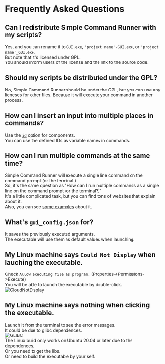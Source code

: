# Frequently Asked Questions

## Can I redistribute Simple Command Runner with my scripts?

Yes, and you can rename it to `GUI.exe`, `'project name'-GUI.exe`, or `'project name'_GUI.exe`.  
But note that it's licensed under GPL.  
You should inform users of the license and the link to the source code.  

## Should my scripts be distributed under the GPL?

No, Simple Command Runner should be under the GPL, but you can use any licneses for other files.
Because it will execute your command in another process.  

## How can I insert an input into multiple places in commands?

Use the [`id`](../examples/comp_options/id/) option for components.  
You can use the defined IDs as variable names in commands.  

## How can I run multiple commands at the same time?

Simple Command Runner will execute a single line command on the command prompt (or the terminal.)  
So, it's the same question as "How can I run multiple commands as a single line on the command prompt (or the terminal?)"  
It's a little complicated task, but you can find tons of websites that explain about it.  
Also, you can see [some examples](../examples/tips/multi_lines/) about it.

## What's `gui_config.json` for?

It saves the previously executed arguments.  
The executable will use them as default values when launching.  

## My Linux machine says `Could Not Display` when lauching the executable.

Check `Allow executing file as program.` (Properties->Permissions->Execute)  
You will be able to launch the executable by double-click.  
![CloudNotDisplay](https://user-images.githubusercontent.com/69258547/189526464-cd62887b-62b1-4071-ae38-a7ab73600bbf.png)  

## My Linux machine says nothing when clicking the executable.

Launch it from the terminal to see the error messages.  
It could be due to glibc dependences.  
![GLIBC](https://user-images.githubusercontent.com/69258547/190676422-ae1af3a0-e9c1-4afd-a6ec-62803dc303c0.png)  
The Linux build only works on Ubuntu 20.04 or later due to the dependences.  
Or you need to get the libs.  
Or need to build the executable by your self.  
